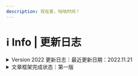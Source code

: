 ```yaml
---
description: 现在是，咕咕时间！
---
```


# ℹ Info | 更新日志

<details>

<summary>Version 2022 更新日志｜最近更新日期：2022.11.21</summary>

#### Version 2022 Update 8 · 2022.11.21

* 文章篇幅简化准备
* 初步准备1.2.1、1.2.2小节相关内容
*

#### Version 2022 Update 7 · 2022.11.20

* 增加“参考文献“相关内容
* 更新1.2节相关内容
* 细化文章目录框架

#### Version 2022 Update 6 · 2022.11.6

* 重写1.1节相关内容
* 增加“免root玩机“相关框架
* 增加鸣谢相关内容
* 更新教程整体目录结构

#### Version 2022 Update 5 · 2022.11.5

* 迁移教程至GitBook
* 拆分整篇文章为更小的章节，更改文章结构为目录式
* 更换版本命名规则，从Version 2开始，不再沿用x.x的大小版本号，改为年份+文章迭代次数，同一天内的修改均看作一次迭代

#### Version 1.3 · 2022.10.15

* 新增各厂商Bootloader解锁表格相关内容

#### Version 1.2 · 2022.10.4

* 新增各厂商Bootloader解锁表格相关内容
* 新增运营商相关内容

#### Version 1.1 · 2022.7.20

* 新增Overture、Chapter 1相关内容

#### Version 1.0 · 2022.7.16

* 教程第一版框架定型
* 新增Overture相关内容

</details>

<details>

<summary>文章框架完成状态｜第一版</summary>

* Chapter 1 - Bootloader
  * [x] 1.1 Bootloader简介
  * [ ] 1.2 解锁资格查询
  * [ ] 1.2-Ex 简易验机思路
  * [ ] 1.3 解锁方式介绍
  * [ ] 1.3-Ex 回锁教程
  * [ ] 1.4 不能解锁的情况下体验部分玩机软件

<!---->

* Chapter 2 - 刷入Magisk
  *

<!---->

* Chapter 3 - Magisk上手
  *

<!---->

* Chapter 4 - 免解锁玩机
  *

<!---->

* Chapter 5 - 问题排查
  *

<!---->

* Chapter 6 - 第三方ROM
  *

<!---->

* Chapter 7 - 选购新手机

</details>

